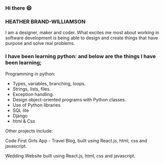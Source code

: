 ### Hi there :smile:

### HEATHER BRAND-WILLIAMSON

I am a designer, maker and coder. What excites me most about working in software development is being able to design and create things that have purpose and solve real problems. 



### I have been learning python: and below are the things I have been learning;

Programming in python:

- Types, variables, branching, loops.
- Strings, lists, files.
- Exception handling.
- Design object-oriented programs with Python classes.
- Use of Python libraries
- SQL lite
- Django
- html & Css

Other projects include: 

Code First Girls App - Travel Blog, built using React.js, html, css and javascript. 

Wedding Website built using React.js, html, css and javascript. 

